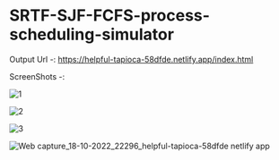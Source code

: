 # SRTF-SJF-FCFS-process-scheduling-simulator

Output Url -: https://helpful-tapioca-58dfde.netlify.app/index.html

ScreenShots -:

![1](https://user-images.githubusercontent.com/76683360/196496927-0b358277-a3e4-4138-8187-bcf5bcb11478.jpeg)

![2](https://user-images.githubusercontent.com/76683360/196496939-16b6c4bc-a9f0-49fc-a8c4-aa8757b98e0b.jpeg)

![3](https://user-images.githubusercontent.com/76683360/196497008-1a77e79d-ea8e-451e-8818-1ca2df3e41a7.jpeg)

![Web capture_18-10-2022_22296_helpful-tapioca-58dfde netlify app](https://user-images.githubusercontent.com/76683360/196497022-a68fe818-aaba-443f-9c39-deca98011833.jpeg)

